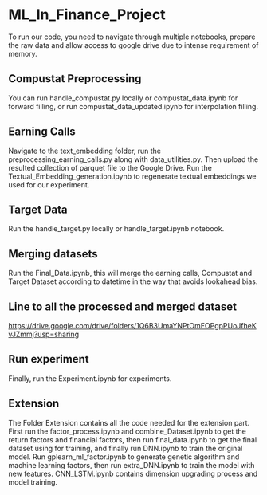 # ML_In_Finance_Project

To run our code, you need to navigate through multiple notebooks, prepare the raw data and allow access to google drive due to intense requirement of memory.

## Compustat Preprocessing
You can run handle_compustat.py locally or compustat_data.ipynb for forward filling, or run compustat_data_updated.ipynb for interpolation filling.

## Earning Calls
Navigate to the text_embedding folder, run the preprocessing_earning_calls.py along with data_utilities.py. Then upload the resulted collection of parquet file to the Google Drive. Run the Textual_Embedding_generation.ipynb to regenerate textual embeddings we used for our experiment.

## Target Data
Run the handle_target.py locally or handle_target.ipynb notebook.

## Merging datasets
Run the Final_Data.ipynb, this will merge the earning calls, Compustat and Target Dataset according to datetime in the way that avoids lookahead bias.

## Line to all the processed and merged dataset
https://drive.google.com/drive/folders/1Q6B3UmaYNPtOmFOPgpPUoJfheKvJZmmj?usp=sharing

## Run experiment
Finally, run the Experiment.ipynb for experiments.

## Extension
The Folder Extension contains all the code needed for the extension part. First run the factor_process.ipynb and combine_Dataset.ipynb to get the return factors and financial factors, then run final_data.ipynb to get the final dataset using for training, and finally run DNN.ipynb to train the original model. Run gplearn_ml_factor.ipynb to generate genetic algorithm and machine learning factors, then run extra_DNN.ipynb to train the model with new features. CNN_LSTM.ipynb contains  dimension upgrading process and model training.
